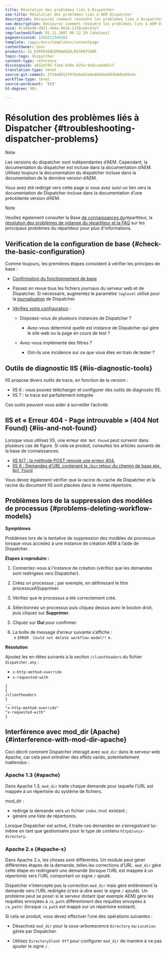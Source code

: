 ```yaml
---
title: Résolution des problèmes liés à Dispatcher
seo-title: Résolution des problèmes liés à AEM Dispatcher
description: Découvrez comment résoudre les problèmes liés à Dispatcher.
seo-description: Découvrez comment résoudre les problèmes liés à AEM Dispatcher.
uuid: 9c109a48-d921-4b6e-9626-1158cebc41e7
cmgrlastmodified: 01.11.2007 08 22 29 [aheimoz]
pageversionid: 1193211344162
template: /apps/docs/templates/contentpage
contentOwner: User
products: SG_EXPERIENCEMANAGER/DISPATCHER
topic-tags: dispatcher
content-type: reference
discoiquuid: a612e745-f1e6-43de-b25a-9adcaadab5cf
translation-type: tm+mt
source-git-commit: 5734e601379fda9a62eda46bded493b8dbd49a4c
workflow-type: tm+mt
source-wordcount: '553'
ht-degree: 90%

---
```



# Résolution des problèmes liés à Dispatcher {#troubleshooting-dispatcher-problems}

>[!NOTE]
>
>Les versions du dispatcher sont indépendantes d’AEM. Cependant, la documentation du dispatcher est incluse dans la documentation d’AEM. Utilisez toujours la documentation du dispatcher incluse dans la documentation de la dernière version d’AEM.
>
>Vous avez été redirigé vers cette page si vous avez suivi un lien vers la documentation de Dispatcher incluse dans la documentation d’une précédente version d’AEM.

>[!NOTE]
>
>Veuillez également consulter la Base [de connaissances du](https://helpx.adobe.com/cq/kb/index/dispatcher.html)répartiteur, la [résolution des problèmes de vidange du répartiteur et la FAQ](https://helpx.adobe.com/adobe-cq/kb/troubleshooting-dispatcher-flushing-issues.html) [](dispatcher-faq.md) sur les principaux problèmes du répartiteur pour plus d&#39;informations.

## Vérification de la configuration de base {#check-the-basic-configuration}

Comme toujours, les premières étapes consistent à vérifier les principes de base :

* [Confirmation du fonctionnement de base](#ConfirmBasicOperation)
* Passez en revue tous les fichiers journaux du serveur web et de Dispatcher. Si nécessaire, augmentez le paramètre `loglevel` utilisé pour la [journalisation](#Logging) de Dispatcher.

* [Vérifiez votre configuration](#ConfiguringtheDispatcher) :

   * Disposez-vous de plusieurs instances de Dispatcher ?

      * Avez-vous déterminé quelle est instance de Dispatcher qui gère le site web ou la page en cours de test ?
   * Avez-vous implémenté des filtres ?

      * Ont-ils une incidence sur ce que vous êtes en train de tester ?


## Outils de diagnostic IIS  {#iis-diagnostic-tools}

IIS propose divers outils de trace, en fonction de la version :

* IIS 6 : vous pouvez télécharger et configurer des outils de diagnostic IIS.
* IIS 7 : la trace est parfaitement intégrée

Ces outils peuvent vous aider à surveiller l’activité.

## IIS et « Erreur 404 - Page introuvable » (404 Not Found)  {#iis-and-not-found}

Lorsque vous utilisez IIS, une erreur `404 Not Found` peut survenir dans plusieurs cas de figure. Si cela se produit, consultez les articles suivants de la base de connaissances.

* [IIS 6/7 : la méthode POST renvoie une erreur 404.](https://helpx.adobe.com/dispatcher/kb/IIS6IsapiFilters.html)
* [IIS 6 : Demandes d’URL contenant le `/bin` retour du chemin de base `404 Not Found`](https://helpx.adobe.com/dispatcher/kb/RequestsToBinDirectoryFailInIIS6.html)

Vous devez également vérifier que la racine du cache de Dispatcher et la racine du document IIS sont placées dans le même répertoire.

## Problèmes lors de la suppression des modèles de processus {#problems-deleting-workflow-models}

**Symptômes**

Problèmes lors de la tentative de suppression des modèles de processus lorsque vous accédez à une instance de création AEM à l’aide de Dispatcher.

**Étapes à reproduire :**

1. Connectez-vous à l’instance de création (vérifiez que les demandes sont redirigées vers Dispatcher).
1. Créez un processus ; par exemple, en définissant le titre processusASupprimer.
1. Vérifiez que le processus a été correctement créé.
1. Sélectionnez un processus puis cliquez dessus avec le bouton droit, puis cliquez sur **Supprimer**.

1. Cliquez sur **Oui** pour confirmer.
1. La boîte de message d’erreur suivante s’affiche :\
    « `ERROR 'Could not delete workflow model!!` ».

**Résolution**

Ajoutez les en-têtes suivants à la section `/clientheaders` du fichier `dispatcher.any` :

* `x-http-method-override`
* `x-requested-with`

```
{  
{  
/clientheaders  
{  
...  
"x-http-method-override"  
"x-requested-with"  
}
```

## Interférence avec mod_dir (Apache) {#interference-with-mod-dir-apache}

Ceci décrit comment Dispatcher interagit avec `mod_dir` dans le serveur web Apache, car cela peut entraîner des effets variés, potentiellement inattendus :

### Apache 1.3 {#apache}

Dans Apache 1.3, `mod_dir` traite chaque demande pour laquelle l’URL est mappée à un répertoire du système de fichiers.

mod_dir :

* redirige la demande vers un fichier `index.html` existant ;
* génère une liste de répertoires.

Lorsque Dispatcher est activé, il traite ces demandes en s’enregistrant lui-même en tant que gestionnaire pour le type de contenu `httpd/unix-directory`.

### Apache 2.x {#apache-x}

Dans Apache 2.x, les choses sont différentes. Un module peut gérer différentes étapes de la demande, telles les corrections d’URL. `mod_dir` gère cette étape en redirigeant une demande (lorsque l’URL est mappée à un répertoire) vers l’URL comportant un signe `/` ajouté.

Dispatcher n’intercepte pas la correction `mod_dir` mais gère entièrement la demande vers l’URL redirigée (c’est-à-dire avec le signe `/` ajouté). Un problème peut se poser si le serveur distant (par exemple AEM) gère les requêtes envoyées à `/a_path` différemment des requêtes envoyées à `/a_path/` (lorsque `/a_path` est mappé sur un répertoire existant).

Si cela se produit, vous devez effectuer l’une des opérations suivantes :

* Désactivez `mod_dir` pour la sous-arborescence `Directory` ou `Location` gérée par Dispatcher.

* Utilisez `DirectorySlash Off` pour configurer `mod_dir` de manière à ne pas ajouter le signe `/`.
